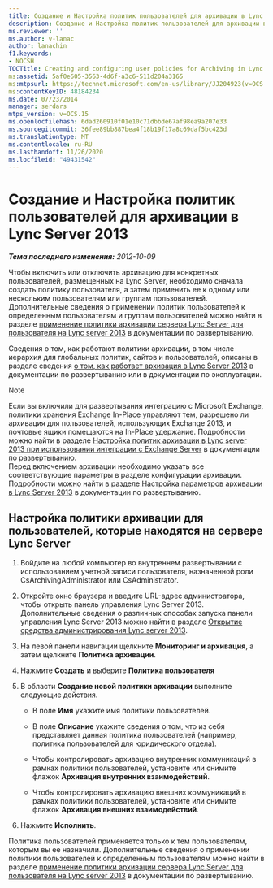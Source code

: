 ```yaml
---
title: Создание и Настройка политик пользователей для архивации в Lync Server
description: Создание и Настройка политик пользователей для архивации в Lync Server.
ms.reviewer: ''
ms.author: v-lanac
author: lanachin
f1.keywords:
- NOCSH
TOCTitle: Creating and configuring user policies for Archiving in Lync Server
ms:assetid: 5af0e605-3563-4d6f-a3c6-511d204a3165
ms:mtpsurl: https://technet.microsoft.com/en-us/library/JJ204923(v=OCS.15)
ms:contentKeyID: 48184234
ms.date: 07/23/2014
manager: serdars
mtps_version: v=OCS.15
ms.openlocfilehash: 6dad260910f01e10c71dbbde67af98ea9a207e33
ms.sourcegitcommit: 36fee89bb887bea4f18b19f17a8c69daf5bc423d
ms.translationtype: MT
ms.contentlocale: ru-RU
ms.lasthandoff: 11/26/2020
ms.locfileid: "49431542"
---
```

# <a name="creating-and-configuring-user-policies-for-archiving-in-lync-server-2013"></a>Создание и Настройка политик пользователей для архивации в Lync Server 2013

<div data-xmlns="http://www.w3.org/1999/xhtml">

<div class="topic" data-xmlns="http://www.w3.org/1999/xhtml" data-msxsl="urn:schemas-microsoft-com:xslt" data-cs="https://msdn.microsoft.com/">

<div data-asp="https://msdn2.microsoft.com/asp">



</div>

<div id="mainSection">

<div id="mainBody">

<span> </span>

_**Тема последнего изменения:** 2012-10-09_

Чтобы включить или отключить архивацию для конкретных пользователей, размещенных на Lync Server, необходимо сначала создать политику пользователя, а затем применить ее к одному или нескольким пользователям или группам пользователей. Дополнительные сведения о применении политик пользователей к определенным пользователям и группам пользователей можно найти в разделе [применение политики архивации сервера Lync Server для пользователя на Lync server 2013](lync-server-2013-applying-a-lync-server-archiving-policy-to-a-user.md) в документации по развертыванию.

Сведения о том, как работают политики архивации, в том числе иерархия для глобальных политик, сайтов и пользователей, описаны в разделе сведения [о том, как работает архивация в Lync Server 2013](lync-server-2013-how-archiving-works.md) в документации по развертыванию или в документации по эксплуатации.

<div>


> [!NOTE]
> Если вы включили для развертывания интеграцию с Microsoft Exchange, политики хранения Exchange In-Place управляют тем, разрешено ли архивация для пользователей, использующих Exchange 2013, и почтовые ящики помещаются на In-Place удержание. Подробности можно найти в разделе <A href="lync-server-2013-setting-up-policies-for-archiving-when-using-exchange-server-integration.md">Настройка политик архивации в Lync server 2013 при использовании интеграции с Exchange Server</A> в документации по развертыванию.<BR>Перед включением архивации необходимо указать все соответствующие параметры в разделе конфигурации архивации. Подробности можно найти <A href="lync-server-2013-configuring-archiving-options.md">в разделе Настройка параметров архивации в Lync Server 2013</A> в документации по развертыванию.



</div>

<div>

## <a name="to-configure-an-archiving-policy-for-users-homed-on-lync-server"></a>Настройка политики архивации для пользователей, которые находятся на сервере Lync Server

1.  Войдите на любой компьютер во внутреннем развертывании с использованием учетной записи пользователя, назначенной роли CsArchivingAdministrator или CsAdministrator.

2.  Откройте окно браузера и введите URL-адрес администратора, чтобы открыть панель управления Lync Server 2013. Дополнительные сведения о различных способах запуска панели управления Lync Server 2013 можно найти в разделе [Открытие средства администрирования Lync server 2013](lync-server-2013-open-lync-server-administrative-tools.md).

3.  На левой панели навигации щелкните **Мониторинг и архивация**, а затем щелкните **Политика архивации**.

4.  Нажмите **Создать** и выберите **Политика пользователя**

5.  В области **Создание новой политики архивации** выполните следующие действия.
    
      - В поле **Имя** укажите имя политики пользователей.
    
      - В поле **Описание** укажите сведения о том, что из себя представляет данная политика пользователей (например, политика пользователей для юридического отдела).
    
      - Чтобы контролировать архивацию внутренних коммуникаций в рамках политики пользователей, установите или снимите флажок **Архивация внутренних взаимодействий**.
    
      - Чтобы контролировать архивацию внешних коммуникаций в рамках политики пользователей, установите или снимите флажок **Архивация внешних взаимодействий**.

6.  Нажмите **Исполнить**.

Политика пользователей применяется только к тем пользователям, которым вы ее назначили. Дополнительные сведения о применении политики пользователей к определенным пользователям можно найти в разделе [применение политики архивации сервера Lync Server для пользователя на Lync server 2013](lync-server-2013-applying-a-lync-server-archiving-policy-to-a-user.md) в документации по развертыванию.

</div>

</div>

<span> </span>

</div>

</div>

</div>

